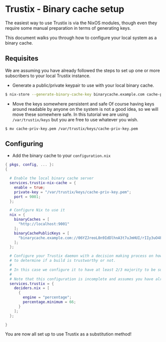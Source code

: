 # Trustix - Binary cache setup

The easiest way to use Trustix is via the NixOS modules, though even they require some manual preparation in terms of generating keys.

This document walks you through how to configure your local system as a binary cache.

## Requisites

We are assuming you have already followed the steps to set up one or more subscribers to your local Trustix instance.

- Generate a public/private keypair to use with your local binary cache.
``` sh
$ nix-store --generate-binary-cache-key binarycache.example.com cache-priv-key.pem cache-pub-key.pem
```

- Move the keys somewhere persistent and safe
Of course having keys around readable by anyone on the system is not a good idea, so we will move these somewhere safe.
In this tutorial we are using `/var/trustix/keys` but you are free to use whatever you wish.

`$ mv cache-priv-key.pem /var/trustix/keys/cache-priv-key.pem`

## Configuring

- Add the binary cache to your `configuration.nix`
``` nix
{ pkgs, config, ... }:
{

  # Enable the local binary cache server
  services.trustix-nix-cache = {
    enable = true;
    private-key = "/var/trustix/keys/cache-priv-key.pem";
    port = 9001;
  };

  # Configure Nix to use it
  nix = {
    binaryCaches = [
      "http://localhost:9001"
    ];
    binaryCachePublicKeys = [
      "binarycache.example.com://06YZJreoL8n9IdDlhnA3t7uJmHUI/rIIy3uO4FHRY="
    ];
  };

  # Configure your Trustix daemon with a decision making process on how
  # to determine if a build is trustworthy or not.
  #
  # In this case we configure it to have at least 2/3 majority to be substituted.
  #
  # Note that this configuration is incomplete and assumes you have already set up a subscriber.
  services.trustix = {
    deciders.nix = [
      {
        engine = "percentage";
        percentage.minimum = 66;
      }
    ];
  };

}
```

You are now all set up to use Trustix as a substitution method!
